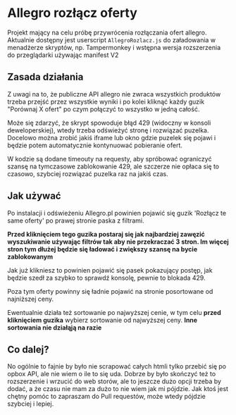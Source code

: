 # Allegro rozłącz oferty

Projekt mający na celu próbę przywrócenia rozłączania ofert allegro. Aktualnie dostępny jest userscript `AllegroRozlacz.js` do załadowania w menadżerze skryptów, np. Tampermonkey i wstępna wersja rozszerzenia do przeglądarki używając manifest V2

## Zasada działania

Z uwagi na to, że publiczne API allegro nie zwraca wszystkich produktów trzeba przejść przez wszystkie wyniki i po kolei kliknąć każdy guzik "Porównaj X ofert" po czym połączyć to wszystko w jedną całość.

Może się zdarzyć, że skrypt spowoduje błąd 429 (widoczny w konsoli deweloperskiej), wtedy trzeba odświeżyć stronę i rozwiązać puzelka. Docelowo można zrobić jakiś iframe lub okno gdzie puzelek się pojawi i będzie potem automatycznie kontynuować pobieranie ofert.

W kodzie są dodane timeouty na requesty, aby spróbować ograniczyć szansę na tymczasowe zablokowanie 429, ale szczerze nie opłaca się to czasowo, szybciej rozwiązać puzelka raz na jakiś czas.

## Jak używać

Po instalacji i odświeżeniu Allegro.pl powinien pojawić się guzik 'Rozłącz te same oferty' po prawej stronie paska z filtrami. 

**Przed kliknięciem tego guzika postaraj się jak najbardziej zawęzić wyszukiwanie używając filtrów tak aby nie przekraczać 3 stron. Im więcej stron tym dłużej będzie się ładować i zwiększy szansę na bycie zablokowanym**

Jak już klikniesz to powinien pojawić się pasek pokazujący postęp, jak będzie szedł za szybko to sprawdź konsolę, pewnie to blokada 429.

Poza tym oferty powinny się ładnie pojawić na stronie posortowane od najniższej ceny.

Ewentualnie działa też sortowanie po najwyższej cenie, w tym celu **przed kliknięciem guzika** wybierz sortowanie od najwyższej ceny. **Inne sortowania nie działąją na razie**

## Co dalej?

No ogólnie to fajnie by było nie scrapować całych htmli tylko przebić się po opbox API, ale nie wiem o ile to się uda. Dobrze by było skończyć też to rozszerzenie i wrzucić do web storów, ale to jeszcze dużo opcji trzeba by dodać, a że czasu nie mam za dużo to nie wiem jak mi pójdzie. Jak ktoś jest chętny pomóc to zapraszam do Pull requestów, może wtedy pójdzie szybciej i lepiej.